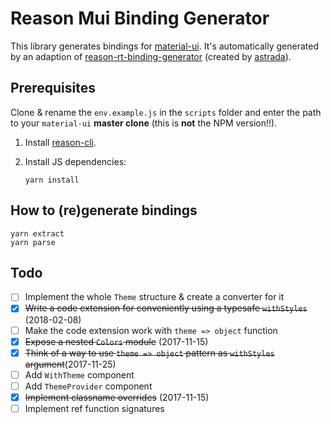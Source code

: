 # Reason Mui Binding Generator

This library generates bindings for
[material-ui](https://material-ui-1dab0.firebaseapp.com/). It's automatically generated by an adaption of  [reason-rt-binding-generator](https://github.com/astrada/reason-rt-binding-generator) (created by [astrada](https://github.com/astrada)).

## Prerequisites

Clone & rename the `env.example.js` in the `scripts` folder and enter the path to your `material-ui` **master clone** (this is **not** the NPM version!!).

1. Install
   [reason-cli](https://reasonml.github.io/guide/editor-tools/global-installation#recommended-through-npmyarn).

2. Install JS dependencies:

       yarn install

## How to (re)generate bindings
    yarn extract
    yarn parse
    
## Todo
- [ ] Implement the whole `Theme` structure & create a converter for it
- [x] ~~Write a code extension for conveniently using a typesafe `withStyles`~~ (2018-02-08)
- [ ] Make the code extension work with `theme => object` function
- [x] ~~Expose a nested `Colors` module~~ (2017-11-15)
- [x] ~~Think of a way to use `theme => object` pattern as `withStyles` argument~~(2017-11-25)
- [ ] Add `WithTheme` component
- [ ] Add `ThemeProvider` component
- [x] ~~Implement classname overrides~~ (2017-11-15)
- [ ] Implement ref function signatures